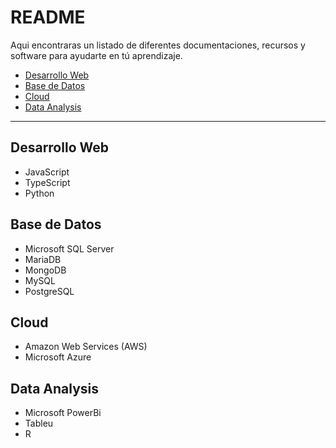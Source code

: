 # README

Aqui encontraras un listado de diferentes documentaciones, recursos y software para ayudarte en tú aprendizaje.
- [Desarrollo Web](#desarrollo-web)
- [Base de Datos](#base-de-datos)
- [Cloud](#cloud)
- [Data Analysis](#data-analysis)

---


## Desarrollo Web
* JavaScript
* TypeScript
* Python
## Base de Datos
* Microsoft SQL Server
* MariaDB
* MongoDB
* MySQL
* PostgreSQL
## Cloud
* Amazon Web Services (AWS)
* Microsoft Azure
## Data Analysis
* Microsoft PowerBi
* Tableu
* R
